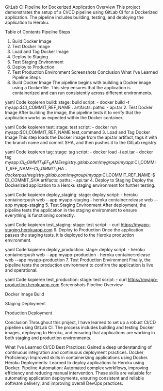 GitLab CI Pipeline for Dockerized Application
Overview
This project demonstrates the setup of a CI/CD pipeline using GitLab CI for a Dockerized application. The pipeline includes building, testing, and deploying the application to Heroku.

Table of Contents
Pipeline Steps
1. Build Docker Image
2. Test Docker Image
3. Load and Tag Docker Image
4. Deploy to Staging
5. Test Staging Environment
6. Deploy to Production
7. Test Production Environment
Screenshots
Conclusion
What I've Learned
Pipeline Steps
1. Build Docker Image
The pipeline begins with building a Docker image using a Dockerfile. This step ensures that the application is containerized and can run consistently across different environments.

yaml
Code kopieren
build:
  stage: build
  script:
    - docker build -t myapp:$CI_COMMIT_REF_NAME .
  artifacts:
    paths:
      - api.tar
2. Test Docker Image
After building the image, the pipeline tests it to verify that the application works as expected within the Docker container.

yaml
Code kopieren
test:
  stage: test
  script:
    - docker run myapp:$CI_COMMIT_REF_NAME test_command
3. Load and Tag Docker Image
This step loads the Docker image from the api.tar artifact, tags it with the branch name and commit SHA, and then pushes it to the GitLab registry.

yaml
Code kopieren
tag:
  stage: tag
  script:
    - docker load -i api.tar
    - docker tag myapp:$CI_COMMIT_REF_NAME registry.gitlab.com/mygroup/myapp:$CI_COMMIT_REF_NAME-$CI_COMMIT_SHA
    - docker push registry.gitlab.com/mygroup/myapp:$CI_COMMIT_REF_NAME-$CI_COMMIT_SHA
  artifacts:
    paths:
      - api.tar
4. Deploy to Staging
Deploy the Dockerized application to a Heroku staging environment for further testing.

yaml
Code kopieren
deploy_staging:
  stage: deploy
  script:
    - heroku container:push web --app myapp-staging
    - heroku container:release web --app myapp-staging
5. Test Staging Environment
After deployment, the pipeline tests the application in the staging environment to ensure everything is functioning correctly.

yaml
Code kopieren
test_staging:
  stage: test
  script:
    - curl https://myapp-staging.herokuapp.com
6. Deploy to Production
Once the application passes the staging tests, it is deployed to the Heroku production environment.

yaml
Code kopieren
deploy_production:
  stage: deploy
  script:
    - heroku container:push web --app myapp-production
    - heroku container:release web --app myapp-production
7. Test Production Environment
Finally, the pipeline tests the production environment to confirm the application is live and operational.

yaml
Code kopieren
test_production:
  stage: test
  script:
    - curl https://myapp-production.herokuapp.com
Screenshots
Pipeline Overview

Docker Image Build

Staging Deployment

Production Deployment

Conclusion
Throughout this project, I have learned to set up a robust CI/CD pipeline using GitLab CI. The process includes building and testing Docker images, deploying to Heroku, and ensuring that applications are working in both staging and production environments.

What I've Learned
CI/CD Best Practices: Gained a deep understanding of continuous integration and continuous deployment practices.
Docker Proficiency: Improved skills in containerizing applications using Docker.
Heroku Deployments: Learned to deploy applications to Heroku using Docker.
Pipeline Automation: Automated complex workflows, improving efficiency and reducing manual intervention.
These skills are valuable for automating application deployments, ensuring consistent and reliable software delivery, and improving overall DevOps practices.
